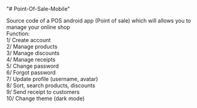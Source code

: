 "# Point-Of-Sale-Mobile" 

Source code of a POS android app (Point of sale) which will allows you to manage your online shop<br>
Function:<br>
1/ Create account<br>
2/ Manage products<br>
3/ Manage discounts<br>
4/ Manage receipts<br>
5/ Change password<br>
6/ Forgot password<br>
7/ Update profile (username, avatar)<br>
8/ Sort, search products, discounts<br>
9/ Send receipt to customers <br>
10/ Change theme (dark mode)
